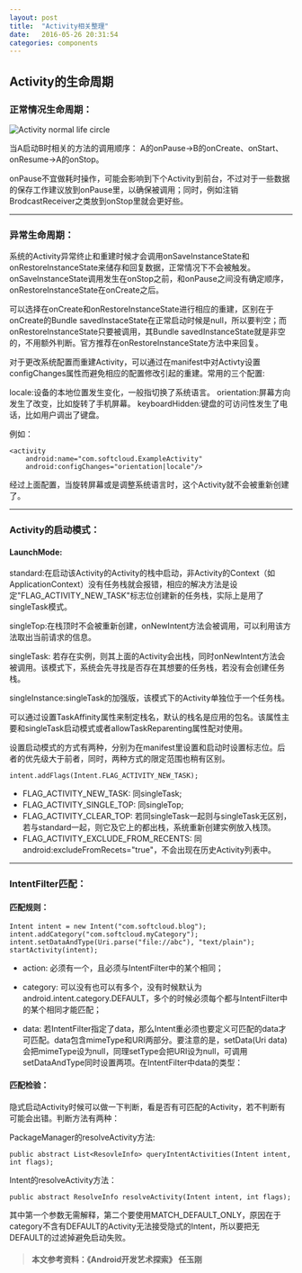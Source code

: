```yaml
---
layout: post
title:  "Activity相关整理"
date:   2016-05-26 20:31:54
categories: components
---
```


## Activity的生命周期

### 正常情况生命周期：

![Activity normal life circle](http://images.cnitblog.com/blog/502866/201312/04171336-39dea5bfa2e047b6b2bba37d46a410f6.jpg)

当A启动B时相关的方法的调用顺序：
A的onPause->B的onCreate、onStart、onResume->A的onStop。

onPause不宜做耗时操作，可能会影响到下个Activity到前台，不过对于一些数据的保存工作建议放到onPause里，以确保被调用；同时，例如注销BrodcastReceiver之类放到onStop里就会更好些。

---

### 异常生命周期：

系统的Activity异常终止和重建时候才会调用onSaveInstanceState和onRestoreInstanceState来储存和回复数据，正常情况下不会被触发。onSaveInstanceState调用发生在onStop之前，和onPause之间没有确定顺序，onRestoreInstanceState在onCreate之后。

可以选择在onCreate和onRestoreInstanceState进行相应的重建，区别在于onCreate的Bundle savedInstaceState在正常启动时候是null，所以要判空；而onRestoreInstanceState只要被调用，其Bundle savedInstanceState就是非空的，不用额外判断。官方推荐在onRestoreInstanceState方法中来回复。

对于更改系统配置而重建Activity，可以通过在manifest中对Activty设置configChanges属性而避免相应的配置修改引起的重建。常用的三个配置:

locale:设备的本地位置发生变化，一般指切换了系统语言。
orientation:屏幕方向发生了改变，比如旋转了手机屏幕。
keyboardHidden:键盘的可访问性发生了电话，比如用户调出了键盘。

例如：

    <activity   
        android:name="com.softcloud.ExampleActivity"
        android:configChanges="orientation|locale"/>

经过上面配置，当旋转屏幕或是调整系统语言时，这个Activity就不会被重新创建了。

---

### Activity的启动模式：

#### LaunchMode:
standard:在启动该Activity的Activity的栈中启动，非Activity的Context（如ApplicationContext）没有任务栈就会报错，相应的解决方法是设定"FLAG\_ACTIVITY\_NEW_TASK"标志位创建新的任务栈，实际上是用了singleTask模式。

singleTop:在栈顶时不会被重新创建，onNewIntent方法会被调用，可以利用该方法取出当前请求的信息。

singleTask: 若存在实例，则其上面的Activity会出栈，同时onNewIntent方法会被调用。该模式下，系统会先寻找是否存在其想要的任务栈，若没有会创建任务栈。

singleInstance:singleTask的加强版，该模式下的Activity单独位于一个任务栈。

可以通过设置TaskAffinity属性来制定栈名，默认的栈名是应用的包名。该属性主要和singleTask启动模式或者allowTaskReparenting属性配对使用。

设置启动模式的方式有两种，分别为在manifest里设置和启动时设置标志位。后者的优先级大于前者，同时，两种方式的限定范围也稍有区别。

    intent.addFlags(Intent.FLAG_ACTIVITY_NEW_TASK);
    
* FLAG\_ACTIVITY\_NEW\_TASK: 同singleTask;
* FLAG\_ACTIVITY\_SINGLE\_TOP: 同singleTop;
* FLAG\_ACTIVITY\_CLEAR\_TOP: 若同singleTask一起则与singleTask无区别，若与standard一起，则它及它上的都出栈，系统重新创建实例放入栈顶。
* FLAG\_ACTIVITY\_EXCLUDE\_FROM\_RECENTS: 同android:excludeFromRecets="true"，不会出现在历史Activity列表中。

---

### IntentFilter匹配：

#### 匹配规则：

    Intent intent = new Intent("com.softcloud.blog");
    intent.addCategory("com.softcloud.myCategory");
    intent.setDataAndType(Uri.parse("file://abc"), "text/plain");
    startActivity(intent);

* action: 必须有一个，且必须与IntentFilter中的某个相同；
* category: 可以没有也可以有多个，没有时候默认为android.intent.category.DEFAULT，多个的时候必须每个都与IntentFilter中的某个相同才能匹配；
* data: 若IntentFilter指定了data，那么Intent重必须也要定义可匹配的data才可匹配。data包含mimeType和URI两部分。要注意的是，setData(Uri data)会把mimeType设为null，同理setType会把URI设为null，可调用setDataAndType同时设置两项。在IntentFilter中data的类型：

    <data android:scheme="string"
        android:host="string"
        android:port="stirng"
        android:path="string"
        android:pathPattern="string"
        android:pathPrefix="string"
        adnroid:mimeType="string" />

#### 匹配检验：

隐式启动Activity时候可以做一下判断，看是否有可匹配的Activity，若不判断有可能会出错。判断方法有两种：

PackageManager的resolveActivity方法:

    public abstract List<ResovleInfo> queryIntentActivities(Intent intent, int flags);

Intent的resolveActivity方法：

    public abstract ResolveInfo resolveActivity(Intent intent, int flags);
    
其中第一个参数无需解释，第二个要使用MATCH\_DEFAULT\_ONLY，原因在于category不含有DEFAULT的Activity无法接受隐式的Intent，所以要把无DEFAULT的过滤掉避免启动失败。

>#### 本文参考资料：《Android开发艺术探索》 任玉刚
